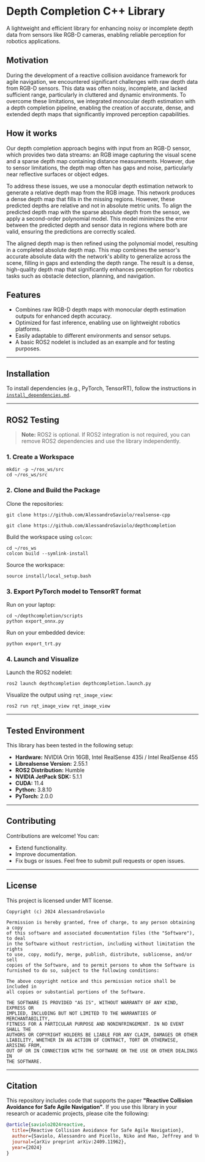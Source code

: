 # Depth Completion C++ Library

A lightweight and efficient library for enhancing noisy or incomplete depth data from sensors like RGB-D cameras, enabling reliable perception for robotics applications.

## Motivation

During the development of a reactive collision avoidance framework for agile navigation, we encountered significant challenges with raw depth data from RGB-D sensors. This data was often noisy, incomplete, and lacked sufficient range, particularly in cluttered and dynamic environments. To overcome these limitations, we integrated monocular depth estimation with a depth completion pipeline, enabling the creation of accurate, dense, and extended depth maps that significantly improved perception capabilities.

## How it works

Our depth completion approach begins with input from an RGB-D sensor, which provides two data streams: an RGB image capturing the visual scene and a sparse depth map containing distance measurements. However, due to sensor limitations, the depth map often has gaps and noise, particularly near reflective surfaces or object edges.

To address these issues, we use a monocular depth estimation network to generate a relative depth map from the RGB image. This network produces a dense depth map that fills in the missing regions. However, these predicted depths are relative and not in absolute metric units. To align the predicted depth map with the sparse absolute depth from the sensor, we apply a second-order polynomial model. This model minimizes the error between the predicted depth and sensor data in regions where both are valid, ensuring the predictions are correctly scaled.

The aligned depth map is then refined using the polynomial model, resulting in a completed absolute depth map. This map combines the sensor's accurate absolute data with the network's ability to generalize across the scene, filling in gaps and extending the depth range. The result is a dense, high-quality depth map that significantly enhances perception for robotics tasks such as obstacle detection, planning, and navigation.

## Features
- Combines raw RGB-D depth maps with monocular depth estimation outputs for enhanced depth accuracy.
- Optimized for fast inference, enabling use on lightweight robotics platforms.
- Easily adaptable to different environments and sensor setups.
- A basic ROS2 nodelet is included as an example and for testing purposes.

---

## Installation

To install dependencies (e.g., PyTorch, TensorRT), follow the instructions in [`install_dependencies.md`](https://github.com/AlessandroSaviolo/depthcompletion/blob/main/install_dependencies.md).

---

## ROS2 Testing
> **Note:** ROS2 is optional. If ROS2 integration is not required, you can remove ROS2 dependencies and use the library independently.

### 1. Create a Workspace
```
mkdir -p ~/ros_ws/src
cd ~/ros_ws/src
```

### 2. Clone and Build the Package
Clone the repositories:
```
git clone https://github.com/AlessandroSaviolo/realsense-cpp
```
```
git clone https://github.com/AlessandroSaviolo/depthcompletion
```
Build the workspace using `colcon`:
```
cd ~/ros_ws
colcon build --symlink-install
```
Source the workspace:
```
source install/local_setup.bash
```

### 3. Export PyTorch model to TensorRT format
Run on your laptop:
```
cd ~/depthcompletion/scripts
python export_onnx.py
```
Run on your embedded device:
```
python export_trt.py
```

### 4. Launch and Visualize
Launch the ROS2 nodelet:
```
ros2 launch depthcompletion depthcompletion.launch.py
```
Visualize the output using `rqt_image_view`:
```
ros2 run rqt_image_view rqt_image_view
```

---

## Tested Environment
This library has been tested in the following setup:
- **Hardware:** NVIDIA Orin 16GB, Intel RealSense 435i / Intel RealSense 455
- **Librealsense Version:** 2.55.1
- **ROS2 Distribution:** Humble
- **NVIDIA JetPack SDK:** 5.1.1
- **CUDA:** 11.4
- **Python:** 3.8.10
- **PyTorch:** 2.0.0
---

## Contributing
Contributions are welcome! You can:
- Extend functionality.
- Improve documentation.
- Fix bugs or issues.
Feel free to submit pull requests or open issues.

---

## License
This project is licensed under MIT license.

```license
Copyright (c) 2024 AlessandroSaviolo

Permission is hereby granted, free of charge, to any person obtaining a copy
of this software and associated documentation files (the "Software"), to deal
in the Software without restriction, including without limitation the rights
to use, copy, modify, merge, publish, distribute, sublicense, and/or sell
copies of the Software, and to permit persons to whom the Software is
furnished to do so, subject to the following conditions:

The above copyright notice and this permission notice shall be included in
all copies or substantial portions of the Software.

THE SOFTWARE IS PROVIDED "AS IS", WITHOUT WARRANTY OF ANY KIND, EXPRESS OR
IMPLIED, INCLUDING BUT NOT LIMITED TO THE WARRANTIES OF MERCHANTABILITY,
FITNESS FOR A PARTICULAR PURPOSE AND NONINFRINGEMENT. IN NO EVENT SHALL THE
AUTHORS OR COPYRIGHT HOLDERS BE LIABLE FOR ANY CLAIM, DAMAGES OR OTHER
LIABILITY, WHETHER IN AN ACTION OF CONTRACT, TORT OR OTHERWISE, ARISING FROM,
OUT OF OR IN CONNECTION WITH THE SOFTWARE OR THE USE OR OTHER DEALINGS IN
THE SOFTWARE.
```

---

## Citation

This repository includes code that supports the paper **"Reactive Collision Avoidance for Safe Agile Navigation"**. 
If you use this library in your research or academic projects, please cite the following:
```bibtex
@article{saviolo2024reactive,
  title={Reactive Collision Avoidance for Safe Agile Navigation},
  author={Saviolo, Alessandro and Picello, Niko and Mao, Jeffrey and Verma, Rishabh and Loianno, Giuseppe},
  journal={arXiv preprint arXiv:2409.11962},
  year={2024}
}
```
